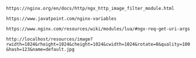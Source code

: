 `https://nginx.org/en/docs/http/ngx_http_image_filter_module.html`

`https://www.javatpoint.com/nginx-variables`

`https://www.nginx.com/resources/wiki/modules/lua/#ngx-req-get-uri-args`

`http://localhost/resources/image?rwidth=1024&rheight=1024&cheight=1024&cwidth=1024&rotate=0&quality=100&hash=123&name=default.jpg`
